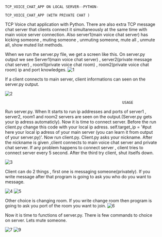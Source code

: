                                                           TCP_VOICE_CHAT_APP ON LOCAL SERVER--PYTHON-
                                                          TCP_VOICE_CHAT_APP (WITH PRIVATE CHAT )

TCP Voice chat application  with Python. There are also extra TCP message chat server that clients connect it simultaneously at the same time with main voice server connection. Also server1(main voice chat server) has 
kicking someone , muting someone , unmuting someone, mute all , unmute all, show muted list methods. 

When we run the server.py file, we get a screen like this. On server.py output we see Server1(main voice chat server) , server2(private message chat server) , room1(private voice chat room) , room2(private voice chat room) ip and port knowledges. 
![1](https://github.com/emrearat1/TCP_VOICE_CHAT_APP--PYTHON-/assets/69716092/fd1a7acf-d0cd-4043-b851-2a45c0fbcc6e)



If a client connects to main server, client informations can seen  on the server.py output.

![2](https://github.com/emrearat1/TCP_VOICE_CHAT_APP--PYTHON-/assets/69716092/54ee6c2a-6732-468b-9022-cd3f41f3a918)





                                                          USAGE
Run server.py. When It starts to run ip addresses and ports of server1 , server2, room1 and room2 servers are seen on the output.(Server.py gets your ip adress automaticly). 
Now it is time to connect server. Before the run client.py change this code with your local ip adress. self.target_ip = '#put here your local ip adress of your main server (you can learn it from output of your server.py)'. Now run client.py. Client.py asks your nickname. After the nickname is given ,client connects to main voice chat server and  private chat server. If any problem happens to connect server , client tries to connect server every 5 second. After the third try client, shut itselfs down.
                                                          
![3](https://github.com/emrearat1/TCP_VOICE_CHAT_APP--PYTHON-/assets/69716092/3a99bf0e-8c9e-4382-8432-0c2804dd024b)


Client can do 2 things , first one is messaging someone(privately). If you write message after that program is going to ask you who do you want to message.

![4](https://github.com/emrearat1/TCP_VOICE_CHAT_APP--PYTHON-/assets/69716092/c2607b22-5482-4094-8ab3-3598438cc925)
![5](https://github.com/emrearat1/TCP_VOICE_CHAT_APP--PYTHON-/assets/69716092/29b74ef2-7ca9-44ec-a8a3-f5fea1ca77dc)


Other choice is changing room. If you write change room then program is going to ask you port of the room you want to join.
![6](https://github.com/emrearat1/TCP_VOICE_CHAT_APP--PYTHON-/assets/69716092/c99c715b-f3db-44f0-b108-0b174c70aa18)


Now it is time to functions of server.py. There is few commands to choice on server. Lets mute someone.

![7](https://github.com/emrearat1/TCP_VOICE_CHAT_APP--PYTHON-/assets/69716092/a5cdf30b-2fd8-48a5-95e1-8d8e8d82be69)
![9](https://github.com/emrearat1/TCP_VOICE_CHAT_APP--PYTHON-/assets/69716092/0d1ba8d2-c36f-40dc-932b-f711869f12a2)


